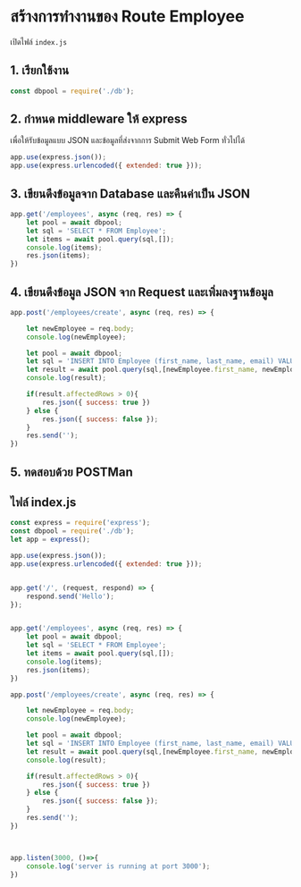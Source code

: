
# สร้างการทำงานของ Route Employee

เปิดไฟล์ `index.js`

## 1. เรียกใช้งาน 

```js
const dbpool = require('./db');
```

## 2. กำหนด middleware ให้ express 

เพื่อให้รับข้อมูลแบบ JSON และข้อมูลที่ส่งจากการ Submit Web Form ทั่วไปได้

```js
app.use(express.json());
app.use(express.urlencoded({ extended: true }));
```

## 3. เขียนดึงข้อมูลจาก Database และคืนค่าเป็น JSON

```js
app.get('/employees', async (req, res) => {
    let pool = await dbpool;
    let sql = 'SELECT * FROM Employee';
    let items = await pool.query(sql,[]);
    console.log(items);
    res.json(items);
})
```

## 4. เขียนดึงข้อมูล JSON จาก Request และเพิ่มลงฐานข้อมูล

```js
app.post('/employees/create', async (req, res) => {

    let newEmployee = req.body;
    console.log(newEmployee);

    let pool = await dbpool;
    let sql = 'INSERT INTO Employee (first_name, last_name, email) VALUES (?,?,?)';
    let result = await pool.query(sql,[newEmployee.first_name, newEmployee.last_name, newEmployee.email]);
    console.log(result);

    if(result.affectedRows > 0){
        res.json({ success: true })
    } else {
        res.json({ success: false });
    }
    res.send('');
})
```

## 5. ทดสอบด้วย POSTMan

## ไฟล์ index.js

```js
const express = require('express');
const dbpool = require('./db');
let app = express();

app.use(express.json());
app.use(express.urlencoded({ extended: true }));


app.get('/', (request, respond) => {
    respond.send('Hello');
});


app.get('/employees', async (req, res) => {
    let pool = await dbpool;
    let sql = 'SELECT * FROM Employee';
    let items = await pool.query(sql,[]);
    console.log(items);
    res.json(items);
})

app.post('/employees/create', async (req, res) => {

    let newEmployee = req.body;
    console.log(newEmployee);

    let pool = await dbpool;
    let sql = 'INSERT INTO Employee (first_name, last_name, email) VALUES (?,?,?)';
    let result = await pool.query(sql,[newEmployee.first_name, newEmployee.last_name, newEmployee.email]);
    console.log(result);

    if(result.affectedRows > 0){
        res.json({ success: true })
    } else {
        res.json({ success: false });
    }
    res.send('');
})



app.listen(3000, ()=>{
    console.log('server is running at port 3000');
})
```